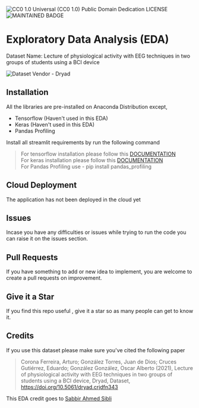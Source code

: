 ![CC0 1.0 Universal (CC0 1.0) Public Domain Dedication LICENSE](https://img.shields.io/badge/CC0%201.0-LICENSE-brightgreen)   ![MAINTAINED BADGE](https://img.shields.io/badge/Maintained%3F-yes-green.svg) 

# Exploratory Data Analysis (EDA)
Dataset Name: Lecture of physiological activity with EEG techniques in two groups of students using a BCI device

<img src="https://datadryad.org/assets/stash_engine/logo_dryad-ff2e3c59f50010607cf5f232a735c1b6124e506df75728a9a36420a4683f6d26.png" alt="Dataset Vendor - Dryad" />


## Installation
All the libraries are pre-installed on Anaconda Distribution except,
- Tensorflow (Haven't used in this EDA)
- Keras (Haven't used in this EDA)  
- Pandas Profiling  

Install all streamlit requirements by run the following command

> For tensorflow installation please follow this [DOCUMENTATION ](https://docs.anaconda.com/anaconda/user-guide/tasks/tensorflow/)  
> For keras installation please follow this [DOCUMENTATION ](https://anaconda.org/conda-forge/keras)  
> For Pandas Profiling use - pip install pandas_profiling  

## Cloud Deployment

The application has not been deployed in the cloud yet

## Issues 

Incase you have any difficulties or issues while trying to run the code you can raise it on the issues section. 

## Pull Requests

If you have something to add or new idea to implement, you are welcome to create a pull requests on improvement.

## Give it a Star

If you find this repo useful , give it a star so as many people can get to know it.

## Credits

If you use this dataset please make sure you've cited the following paper
> Corona Ferreira, Arturo; González Torres, Juan de Dios; Cruces Gutiérrez, Eduardo; González González, Oscar Alberto (2021), Lecture of physiological activity with EEG techniques in two groups of students using a BCI device, Dryad, Dataset, https://doi.org/10.5061/dryad.crjdfn343

This EDA credit goes to [Sabbir Ahmed Sibli ](https://www.linkedin.com/in/sabbirshibli/)
